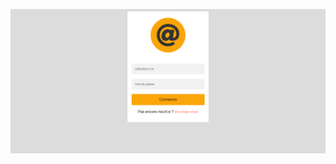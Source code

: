 ![Screenshot](https://github.com/AnneDupin/Formulaire_Contact_-1_Udemy/blob/main/Formulaire_Contact%20%231/Login%20Basic%20-%20Exercice%20-%20127.0.0.1.png)
